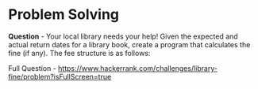 # Problem Solving

**Question** - Your local library needs your help! Given the expected and actual return dates for a library book, create a program that calculates the fine (if any). The fee structure is as follows:  

Full Question - https://www.hackerrank.com/challenges/library-fine/problem?isFullScreen=true
